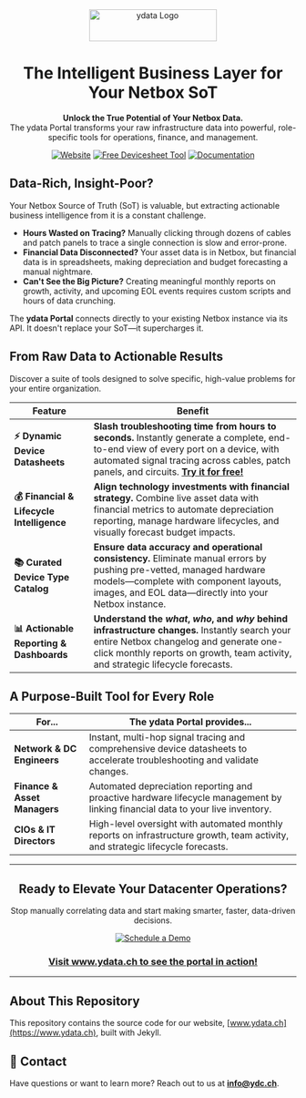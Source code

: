 <div align="center">
  <a href="https://www.ydata.ch">
    <img src="https://www.ydata.ch/assets/img/logo.svg" alt="ydata Logo" width="224" height="56">
  </a>

  <h1 align="center">The Intelligent Business Layer for Your Netbox SoT</h1>

  <p align="center">
    <strong>Unlock the True Potential of Your Netbox Data.</strong>
    <br />
    The ydata Portal transforms your raw infrastructure data into powerful, role-specific tools for operations, finance, and management.
  </p>

  <!-- CTA Badges -->
  <p align="center">
    <a href="https://www.ydata.ch"><img src="https://img.shields.io/badge/Visit%20Website-ydata.ch-0069a6?style=for-the-badge&logo=data:image/svg+xml;base64,PHN2ZyBmaWxsPSJ3aGl0ZSIgcm9sZT0iaW1nIiB2aWV3Qm94PSIwIDAgMjQgMjQiIHhtbG5zPSJodHRwOi8vd3d3LnczLm9yZy8yMDAwL3N2ZyI+PHRpdGxlPllEQzwvdGl0bGU+PHBhdGggZD0iTTEwLjQ4OSAxMi4wMDNMMCAwdjI0bDEwLjQ4OS0xMi4wMDNaTTI0IDIuOTk4aC05LjA4bDMuNTY2IDQuMjAySDI0em0wIDYuMDA0aC05LjA4bDQuMDUxIDQuNzk2SDI0em0wIDYuMDA1aC0xMS43MWw1LjY3IDYuNzAySDI0eiIvPjwvc3ZnPg==" alt="Website"></a>
    <a href="https://devicesheet.ydata.ch"><img src="https://img.shields.io/badge/Try%20our%20Free%20Tool-devicesheet.ydata.ch-brightgreen?style=for-the-badge&logo=data:image/svg+xml;base64,PHN2ZyBmaWxsPSJ3aGl0ZSIgcm9sZT0iaW1nIiB2aWV3Qm94PSIwIDAgMjQgMjQiIHhtbG5zPSJodHRwOi8vd3d3LnczLm9yZy8yMDAwL3N2ZyI+PHRpdGxlPllEQzwvdGl0bGU+PHBhdGggZD0iTTEwLjQ4OSAxMi4wMDNMMCAwdjI0bDEwLjQ4OS0xMi4wMDNaTTI0IDIuOTk4aC05LjA4bDMuNTY2IDQuMjAySDI0em0wIDYuMDA0aC05LjA4bDQuMDUxIDQuNzk2SDI0em0wIDYuMDA1aC0xMS43MWw1LjY3IDYuNzAySDI0eiIvPjwvc3ZnPg==" alt="Free Devicesheet Tool"></a>
    <a href="https://www.ydata.ch/docs/"><img src="https://img.shields.io/badge/Read%20the%20Docs-informational?style=for-the-badge&logo=read-the-docs" alt="Documentation"></a>
  </p>
</div>

## Data-Rich, Insight-Poor?

Your Netbox Source of Truth (SoT) is valuable, but extracting actionable business intelligence from it is a constant challenge.
*   **Hours Wasted on Tracing?** Manually clicking through dozens of cables and patch panels to trace a single connection is slow and error-prone.
*   **Financial Data Disconnected?** Your asset data is in Netbox, but financial data is in spreadsheets, making depreciation and budget forecasting a manual nightmare.
*   **Can't See the Big Picture?** Creating meaningful monthly reports on growth, activity, and upcoming EOL events requires custom scripts and hours of data crunching.

The **ydata Portal** connects directly to your existing Netbox instance via its API. It doesn't replace your SoT—it supercharges it.

## From Raw Data to Actionable Results

Discover a suite of tools designed to solve specific, high-value problems for your entire organization.

| Feature                                | Benefit                                                                                                                                                                                                                                 |
| -------------------------------------- | --------------------------------------------------------------------------------------------------------------------------------------------------------------------------------------------------------------------------------------- |
| **⚡ Dynamic Device Datasheets**        | **Slash troubleshooting time from hours to seconds.** Instantly generate a complete, end-to-end view of every port on a device, with automated signal tracing across cables, patch panels, and circuits. **[Try it for free!](https://devicesheet.ydata.ch)** |
| **💰 Financial & Lifecycle Intelligence** | **Align technology investments with financial strategy.** Combine live asset data with financial metrics to automate depreciation reporting, manage hardware lifecycles, and visually forecast budget impacts.                                       |
| **📚 Curated Device Type Catalog**       | **Ensure data accuracy and operational consistency.** Eliminate manual errors by pushing pre-vetted, managed hardware models—complete with component layouts, images, and EOL data—directly into your Netbox instance.                 |
| **📊 Actionable Reporting & Dashboards** | **Understand the *what*, *who*, and *why* behind infrastructure changes.** Instantly search your entire Netbox changelog and generate one-click monthly reports on growth, team activity, and strategic lifecycle forecasts.       |

## A Purpose-Built Tool for Every Role

| For...                           | The ydata Portal provides...                                                                                                 |
| -------------------------------- | ---------------------------------------------------------------------------------------------------------------------------- |
| **Network & DC Engineers**       | Instant, multi-hop signal tracing and comprehensive device datasheets to accelerate troubleshooting and validate changes.      |
| **Finance & Asset Managers**     | Automated depreciation reporting and proactive hardware lifecycle management by linking financial data to your live inventory. |
| **CIOs & IT Directors**          | High-level oversight with automated monthly reports on infrastructure growth, team activity, and strategic lifecycle forecasts.  |

---

<div align="center">
  <h2>Ready to Elevate Your Datacenter Operations?</h2>
  <p>Stop manually correlating data and start making smarter, faster, data-driven decisions.</p>
  <a href="https://www.ydata.ch" class="button">
    <img src="https://img.shields.io/badge/Schedule%20Your%20Live%20Demo-Click%20Here-0069a6?style=for-the-badge&logo=data:image/svg+xml;base64,PHN2ZyBmaWxsPSJ3aGl0ZSIgcm9sZT0iaW1nIiB2aWV3Qm94PSIwIDAgMjQgMjQiIHhtbG5zPSJodHRwOi8vd3d3LnczLm9yZy8yMDAwL3N2ZyI+PHRpdGxlPllEQzwvdGl0bGU+PHBhdGggZD0iTTEwLjQ4OSAxMi4wMDNMMCAwdjI0bDEwLjQ4OS0xMi4wMDNaTTI0IDIuOTk4aC05LjA4bDMuNTY2IDQuMjAySDI0em0wIDYuMDA0aC05LjA4bDQuMDUxIDQuNzk2SDI0em0wIDYuMDA1aC0xMS43MWw1LjY3IDYuNzAySDI0eiIvPjwvc3ZnPg==" alt="Schedule a Demo">
  </a>
  <h3>
    <a href="https://www.ydata.ch">Visit www.ydata.ch to see the portal in action!</a>
  </h3>
</div>

---

## About This Repository

This repository contains the source code for our website, [www.ydata.ch](https://www.ydata.ch), built with Jekyll.

## 📧 Contact

Have questions or want to learn more? Reach out to us at **info@ydc.ch**.